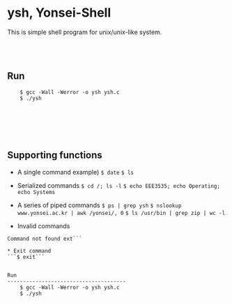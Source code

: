 # ysh, Yonsei-Shell
This is simple shell program for unix/unix-like system.
<br><br><br><br> 


Run
--------------------------------------
        $ gcc -Wall -Werror -o ysh ysh.c
        $ ./ysh

<br><br><br><br>

Supporting functions
--------------------------------------
* A single command
example)
```$ date```
```$ ls```

* Serialized commands
```$ cd /; ls -l```
```$ echo EEE3535; echo Operating; echo Systems```

* A series of piped commands
```$ ps | grep ysh```
```$ nslookup www.yonsei.ac.kr | awk /yonsei/, 0```
```$ ls /usr/bin | grep zip | wc -l```

* Invalid commands
```$ ext 
Command not found ext``` 

* Exit command
```$ exit```
	

Run
--------------------------------------
	$ gcc -Wall -Werror -o ysh ysh.c
	$ ./ysh



 

 

 

 

 

 

 

 

 

 

 

 

 

 

 

 

 

 

 

 

 

 

 

 

 
